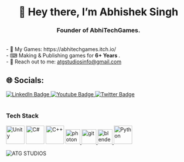 <h1 align = "center"> 👋 Hey there, I’m Abhishek Singh </h1>
<h3 align = "center"> Founder of AbhiTechGames. </h3>
<br>
- 📂 My Games: https://abhitechgames.itch.io/ <br>
- ⌨ Making & Publishing games for <b> 6+ Years </b>. <br>
- 📧 Reach out to me: <a href = "mailto:atgstudiosinfo@gmail.com"> atgstudiosinfo@gmail.com </a> <br>



## 🌐 Socials:
<div id="badges">
  <a href="https://www.linkedin.com/in/abhitechgames">
    <img src="https://img.shields.io/badge/LinkedIn-blue?style=for-the-badge&logo=linkedin&logoColor=white" alt="LinkedIn Badge"/>
  </a>
  <a href="https://www.youtube.com/@ABHITECHGAMES">
    <img src="https://img.shields.io/badge/YouTube-red?style=for-the-badge&logo=youtube&logoColor=white" alt="Youtube Badge"/>
  </a>
  <a href="https://twitter.com/@AbhiTechGames">
    <img src="https://img.shields.io/badge/Twitter-blue?style=for-the-badge&logo=twitter&logoColor=white" alt="Twitter Badge"/>
  </a>
</div>

<br>

<h3>Tech Stack</h3>
<div id="tech_stack">
<p align="left" dir="auto">
<a href="https://unity.com/" rel="nofollow"><img src="https://camo.githubusercontent.com/c865f98248a1ca0e8fdd54238cd5879bad7ca0aea42ad93a9bea69be0b41d104/68747470733a2f2f70726f66696c696e61746f722e7269736861762e6465762f736b696c6c732d6173736574732f756e6974792e706e67" alt="Unity" height="50" data-canonical-src="https://profilinator.rishav.dev/skills-assets/unity.png" style="max-width: 100%;"></a>  
<a href="https://docs.microsoft.com/en-us/dotnet/csharp/" rel="nofollow"><img src="https://camo.githubusercontent.com/4b531cb6c6f84985cc6a8300381d38ffa2fbf4a5758123b64c76de34d54679dc/68747470733a2f2f70726f66696c696e61746f722e7269736861762e6465762f736b696c6c732d6173736574732f6373686172702d6f726967696e616c2e737667" alt="C#" height="50" data-canonical-src="https://profilinator.rishav.dev/skills-assets/csharp-original.svg" style="max-width: 100%;"></a>
<a href="https://www.cplusplus.com/" rel="nofollow"><img src="https://camo.githubusercontent.com/769631bdeadbcc2fa2e9768fbc91392503b30515ad75f25063eeb4ec38550b22/68747470733a2f2f70726f66696c696e61746f722e7269736861762e6465762f736b696c6c732d6173736574732f63706c7573706c75732d6f726967696e616c2e737667" alt="C++" height="50" data-canonical-src="https://profilinator.rishav.dev/skills-assets/cplusplus-original.svg" style="max-width: 100%;"></a> 
<a href="https://www.photonengine.com/" rel="nofollow"> <img src="https://camo.githubusercontent.com/69dd6c100da9efbdf648b094081a6581e8d033c60a32c34c41cba9c591fad031/68747470733a2f2f7062732e7477696d672e636f6d2f70726f66696c655f696d616765732f3935363531323636343732393037313631372f464e644f7a6966345f343030783430302e6a7067" alt="photon" width="40" height="40" data-canonical-src="https://pbs.twimg.com/profile_images/956512664729071617/FNdOzif4_400x400.jpg" style="max-width: 100%;"> </a>
<a href="https://git-scm.com/" rel="nofollow"> <img src="https://camo.githubusercontent.com/4a7a569c77b2e448bf41eb3ccbf6468f9505b066fab005202d2b16a5972026bc/68747470733a2f2f75706c6f61642e77696b696d656469612e6f72672f77696b6970656469612f636f6d6d6f6e732f332f33662f4769745f69636f6e2e737667" alt="git" width="40" height="40" data-canonical-src="https://upload.wikimedia.org/wikipedia/commons/3/3f/Git_icon.svg" style="max-width: 100%;"> </a>
<a href="https://www.blender.org/" rel="nofollow"> <img src="https://camo.githubusercontent.com/e0487aed7f40cdb906e065533fd877b70266647e6abdd0642b2b2c368eebda18/68747470733a2f2f646f776e6c6f61642e626c656e6465722e6f72672f6272616e64696e672f636f6d6d756e6974792f626c656e6465725f636f6d6d756e6974795f62616467655f77686974652e737667" alt="blender" width="40" height="40" data-canonical-src="https://download.blender.org/branding/community/blender_community_badge_white.svg" style="max-width: 100%;"> </a>
<a href="https://www.python.org/" rel="nofollow"><img src="https://camo.githubusercontent.com/157855944afc6e6656810c9e0002ab5b4a82b66b0e404aa2a5a3af7f7a0b4542/68747470733a2f2f70726f66696c696e61746f722e7269736861762e6465762f736b696c6c732d6173736574732f707974686f6e2d6f726967696e616c2e737667" alt="Python" height="50" data-canonical-src="https://profilinator.rishav.dev/skills-assets/python-original.svg" style="max-width: 100%;"></a>  
</p>
  
![ATG STUDIOS](https://user-images.githubusercontent.com/59042408/183282615-149b0ef9-5972-4a92-bc58-11a4fa585238.png)

<!---
abhitechgames/abhitechgames is a ✨ special ✨ repository because its `README.md` (this file) appears on your GitHub profile.
You can click the Preview link to take a look at your changes.
--->
